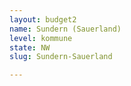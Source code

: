 ```yaml
---
layout: budget2
name: Sundern (Sauerland)
level: kommune
state: NW
slug: Sundern-Sauerland

---
```



